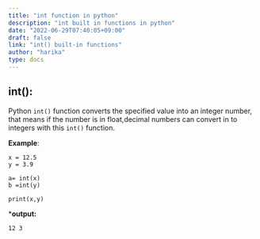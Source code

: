 ```yaml
---
title: "int function in python"
description: "int built in functions in python"
date: "2022-06-29T07:40:05+09:00"
draft: false
link: "int() built-in functions"
author: "harika"
type: docs
---
```


## int():
Python `int()` function converts the specified value into an integer number, 
that means if the number is in float,decimal numbers can convert in to integers with this `int()` function.

**Example**:
```
x = 12.5
y = 3.9

a= int(x)
b =int(y)

print(x,y)
```
***output:**
```
12 3
```

